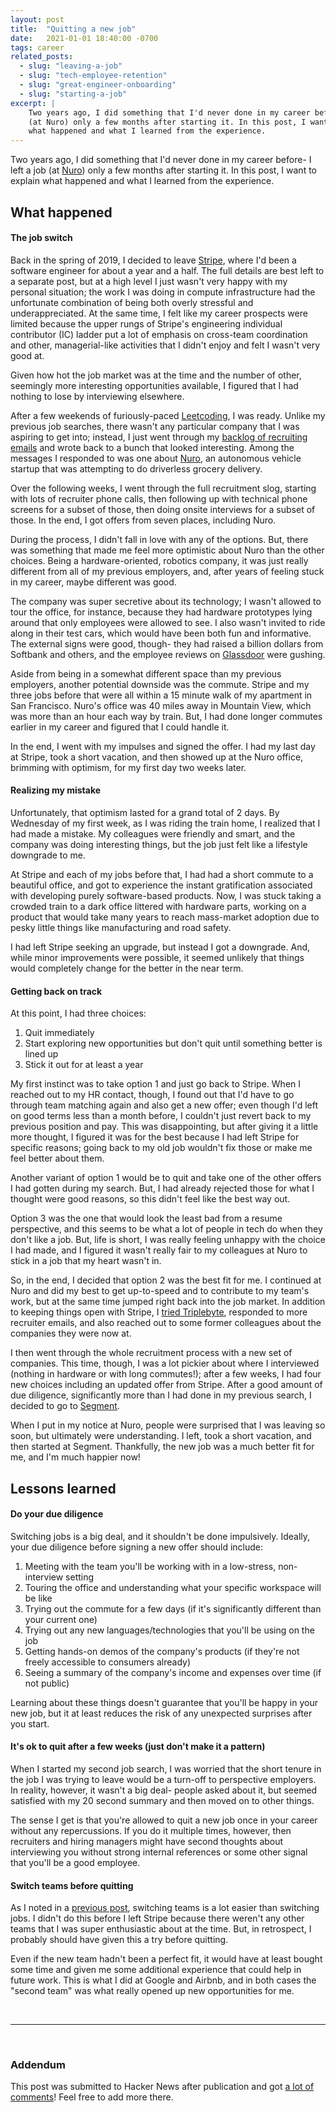 ```yaml
---
layout: post
title:  "Quitting a new job"
date:   2021-01-01 18:40:00 -0700
tags: career
related_posts:
  - slug: "leaving-a-job"
  - slug: "tech-employee-retention"
  - slug: "great-engineer-onboarding"
  - slug: "starting-a-job"
excerpt: |
    Two years ago, I did something that I'd never done in my career before- I left a job
    (at Nuro) only a few months after starting it. In this post, I want to explain
    what happened and what I learned from the experience.
---
```


Two years ago, I did something that I'd never done in my career before- I left a job
(at [Nuro](https://nuro.ai)) only a few months after starting it. In this post, I want to explain
what happened and what I learned from the experience.

## What happened

#### The job switch

Back in the spring of 2019, I decided to leave [Stripe](https://www.stripe.com), where I'd
been a software engineer for about a year and a half. The full details are best left
to a separate post, but at a high level I just wasn't very happy with my personal situation; the
work I was doing in compute infrastructure had the unfortunate combination of being both
overly stressful and underappreciated. At the same time, I felt like my career prospects
were limited because the upper rungs of Stripe's engineering individual contributor (IC) ladder put
a lot of emphasis on cross-team coordination and other, managerial-like activities that I didn't
enjoy and felt I wasn't very good at.

Given how hot the job market was at the time and the number of other, seemingly more interesting
opportunities available, I figured that I had nothing to lose by interviewing elsewhere.

After a few weekends of furiously-paced [Leetcoding](/blog/master-coding-interviews), I was ready.
Unlike my previous job searches, there wasn't any particular company that I was aspiring
to get into; instead, I just went through my [backlog of recruiting emails](/blog/six-years-of-emails)
and wrote back to a bunch that looked interesting. Among the messages I responded to was one
about [Nuro](https://nuro.ai), an autonomous vehicle startup that was attempting to do driverless
grocery delivery.

Over the following weeks, I went through the full recruitment slog, starting with lots of
recruiter phone calls, then following up with technical phone screens for a subset of
those, then doing onsite interviews for a subset of those. In the end, I got offers from seven
places, including Nuro.

During the process, I didn't fall in love with any of the options. But, there
was something that made me feel more optimistic about Nuro than the other choices. Being a
hardware-oriented, robotics company, it was just really different from all of my previous employers,
and, after years of feeling stuck in my career, maybe different was good.

The company was super secretive about its technology; I wasn't allowed to tour the office, for
instance, because they had hardware prototypes lying around that only employees were allowed to
see. I also wasn't invited to ride along in their test cars, which would have been both fun and
informative. The external signs were good, though- they had raised a billion dollars from Softbank
and others, and the employee reviews on [Glassdoor](https://www.glassdoor.com) were gushing.

Aside from being in a somewhat different space than my previous employers, another potential
downside was the commute. Stripe and my three jobs before that were all within a 15 minute walk
of my apartment in San Francisco. Nuro's office was 40 miles away in Mountain View, which was
more than an hour each way by train. But, I had done longer commutes earlier in my career and figured
that I could handle it.

In the end, I went with my impulses and signed the offer. I had my last day at Stripe, took a short
vacation, and then showed up at the Nuro office, brimming with optimism, for my first day two weeks
later.

#### Realizing my mistake

Unfortunately, that optimism lasted for a grand total of 2 days. By Wednesday of my first week,
as I was riding the train home, I realized that I had made a mistake. My colleagues were
friendly and smart, and the company was doing interesting things, but the job just felt like a
lifestyle downgrade to me.

At Stripe and each of my jobs before that, I had had a short commute to a beautiful office, and
got to experience the instant gratification associated with developing purely software-based
products. Now, I was stuck taking a crowded train to a dark office littered with hardware parts,
working on a product that would take many years to reach mass-market adoption due to pesky little
things like manufacturing and road safety.

I had left Stripe seeking an upgrade, but instead I got a downgrade. And, while minor improvements
were possible, it seemed unlikely that things would completely change for the better in the near
term.

#### Getting back on track

At this point, I had three choices:

1. Quit immediately
2. Start exploring new opportunities but don't quit until something better is lined up
3. Stick it out for at least a year

My first instinct was to take option 1 and just go back to Stripe. When I reached out to my HR
contact, though, I found out that I'd have to go through team matching again and also get a new
offer; even though I'd left on good terms less than a month before, I couldn't just revert back to
my previous position and pay. This was disappointing, but after giving it a little more thought,
I figured it was for the best because I had left Stripe for specific reasons; going back
to my old job wouldn't fix those or make me feel better about them.

Another variant of option 1 would be to quit and take one of the other offers I had gotten
during my search. But, I had already rejected those for what I thought were good reasons,
so this didn't feel like the best way out.

Option 3 was the one that would look the least bad from a resume perspective, and this seems to be
what a lot of people in tech do when they don't like a job. But, life is short, I was really feeling
unhappy with the choice I had made, and I figured it wasn't really fair to my colleagues at Nuro to
stick in a job that my heart wasn't in.

So, in the end, I decided that option 2 was the best fit for me. I continued at Nuro and did my best
to get up-to-speed and to contribute to my team's work, but at the same time jumped right back
into the job market. In addition to keeping things open with Stripe, I
[tried Triplebyte](/blog/triplebyte-review), responded to more recruiter emails, and also
reached out to some former colleagues about the companies they were now at.

I then went through the whole recruitment process with a new set of companies. This time,
though, I was a lot pickier about where I interviewed (nothing in hardware or with long commutes!);
after a few weeks, I had four new choices including an updated offer from Stripe. After
a good amount of due diligence, significantly more than I had done in my previous search, I
decided to go to [Segment](https://segment.com).

When I put in my notice at Nuro, people were surprised that I was leaving so soon, but ultimately
were understanding. I left, took a short vacation, and then started at Segment. Thankfully,
the new job was a much better fit for me, and I'm much happier now!

## Lessons learned

#### Do your due diligence

Switching jobs is a big deal, and it shouldn't be done impulsively. Ideally, your due
diligence before signing a new offer should include:

1. Meeting with the team you'll be working with in a low-stress, non-interview setting
2. Touring the office and understanding what your specific workspace will be like
3. Trying out the commute for a few days (if it's significantly different than your current one)
4. Trying out any new languages/technologies that you'll be using on the job
5. Getting hands-on demos of the company's products (if they're not freely accessible to consumers
  already)
6. Seeing a summary of the company's income and expenses over time (if not public)

Learning about these things doesn't guarantee that you'll be happy in your new job, but it
at least reduces the risk of any unexpected surprises after you start.

#### It's ok to quit after a few weeks (just don't make it a pattern)

When I started my second job search, I was worried that the short
tenure in the job I was trying to leave would be a turn-off to perspective employers. In reality,
however, it wasn't a big deal- people asked about it, but seemed satisfied with my 20 second
summary and then moved on to other things.

The sense I get is that you're allowed to quit a new job once in your career without any
repercussions. If you do it multiple times, however, then recruiters and hiring managers might
have second thoughts about interviewing you without strong internal references or some other signal
that you'll be a good employee.

#### Switch teams before quitting

As I noted in a [previous post](/blog/leaving-a-job), switching teams is a lot easier than
switching jobs. I didn't do this before I left Stripe because there weren't any other teams that I
was super enthusiastic about at the time. But, in retrospect, I probably should have given this a
try before quitting.

Even if the new team hadn't been a perfect fit, it would have at least bought some time and given
me some additional experience that could help in future work. This is what I did at Google
and Airbnb, and in both cases the "second team" was what really opened up new opportunities for me.

<br/>

---

<br/>

### Addendum

This post was submitted to Hacker News after publication and got
[a lot of comments](https://news.ycombinator.com/item?id=25637922)! Feel free to add more there.